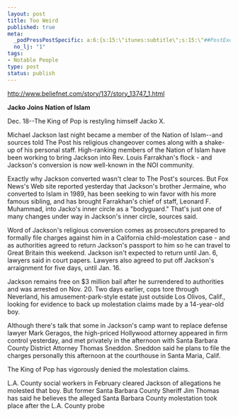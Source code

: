```yaml
--- 
layout: post
title: Too Weird
published: true
meta: 
  _podPressPostSpecific: a:6:{s:15:\"itunes:subtitle\";s:15:\"##PostExcerpt##\";s:14:\"itunes:summary\";s:15:\"##PostExcerpt##\";s:15:\"itunes:keywords\";s:17:\"##WordPressCats##\";s:13:\"itunes:author\";s:10:\"##Global##\";s:15:\"itunes:explicit\";s:2:\"No\";s:12:\"itunes:block\";s:2:\"No\";}
  no_lj: "1"
tags: 
- Notable People
type: post
status: publish
---
```

<a href="http://www.beliefnet.com/story/137/story_13747_1.html" target="_blank">http://www.beliefnet.com/story/137/story_13747_1.html</a>

<b>Jacko  Joins Nation of Islam </b>

Dec. 18--The King of Pop is restyling himself  Jacko X.

Michael Jackson last night became a member of the Nation of Islam--and sources told The Post his religious changeover comes along with a shake-up of his personal staff.
High-ranking members of the Nation of Islam have been working to bring Jackson into Rev. Louis Farrakhan&apos;s flock - and Jackson&apos;s conversion is now well-known in the NOI community.

Exactly why Jackson converted wasn&apos;t clear to The Post&apos;s sources. But Fox News&apos;s Web site reported yesterday that Jackson&apos;s brother Jermaine, who converted to Islam in 1989, has been seeking to win favor with his more famous sibling, and has brought Farrakhan&apos;s chief of staff, Leonard F. Muhammad, into Jacko&apos;s inner circle as a "bodyguard." That&apos;s just one of many changes under way in Jackson&apos;s inner circle, sources said.

Word of Jackson&apos;s religious conversion comes as prosecutors prepared to formally file charges against him in a California child-molestation case - and as authorities agreed to return Jackson&apos;s passport to him so he can travel to Great Britain this weekend. Jackson isn&apos;t expected to return until Jan. 6, lawyers said in court papers. Lawyers also agreed to put off Jackson&apos;s arraignment for five days, until Jan. 16.

Jackson remains free on $3 million bail after he surrendered to authorities and was arrested on Nov. 20. Two days earlier, cops tore through Neverland, his amusement-park-style estate just outside Los Olivos, Calif., looking for evidence to back up molestation claims made by a 14-year-old boy.

Although there&apos;s talk that some in Jackson&apos;s camp want to replace defense lawyer Mark Geragos, the high-priced Hollywood attorney appeared in firm control yesterday, and met privately in the afternoon with Santa Barbara County District Attorney Thomas Sneddon. Sneddon said he plans to file the charges personally this afternoon at the courthouse in Santa Maria, Calif.

The King of Pop has vigorously  denied the molestation claims.

L.A. County social workers in February cleared Jackson of allegations he molested that boy. But former Santa Barbara County Sheriff Jim Thomas has said he believes the alleged Santa Barbara County molestation took place after the L.A. County probe
